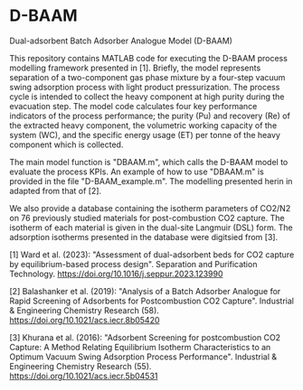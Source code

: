 # D-BAAM
Dual-adsorbent Batch Adsorber Analogue Model (D-BAAM)

This repository contains MATLAB code for executing the D-BAAM process modelling framework presented in [1]. Briefly, the model represents separation of a two-component gas phase mixture by a four-step vacuum swing adsorption process with light product pressurization. The process cycle is intended to collect the heavy component at high purity during the evacuation step. The model code calculates four key performance indicators of the process performance; the purity (Pu) and recovery (Re) of the extracted heavy component, the volumetric working capacity of the system (WC), and the specific energy usage (ET) per tonne of the heavy component which is collected.

The main model function is "DBAAM.m", which calls the D-BAAM model to evaluate the process KPIs. An example of how to use "DBAAM.m" is provided in the file "D-BAAM_example.m". The modelling presented herin in adapted from that of [2].

We also provide a database containing the isotherm parameters of CO2/N2 on 76 previously studied materials for post-combustion CO2 capture. The isotherm of each material is given in the dual-site Langmuir (DSL) form. The adsorption isotherms presented in the database were digitsied from [3].

[1] Ward et al. (2023): "Assessment of dual-adsorbent beds for CO2 capture by equilibrium-based process design". Separation and Purification Technology. https://doi.org/10.1016/j.seppur.2023.123990

[2] Balashanker et al. (2019): "Analysis of a Batch Adsorber Analogue for Rapid Screening of Adsorbents for Postcombustion CO2 Capture". Industrial & Engineering Chemistry Research (58). https://doi.org/10.1021/acs.iecr.8b05420

[3] Khurana et al. (2016): "Adsorbent Screening for postcombustion CO2 Capture: A Method Relating Equilibrium Isotherm Characteristics to an Optimum Vacuum Swing Adsorption Process Performance". Industrial & Engineering Chemistry Research (55). https://doi.org/10.1021/acs.iecr.5b04531

